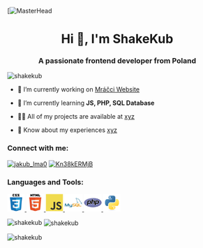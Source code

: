 [![MasterHead](https://user-images.githubusercontent.com/10498744/210012254-234538ff-d198-48aa-8964-37e6fd45d227.gif)
<h1 align="center">Hi 👋, I'm ShakeKub</h1>
<h3 align="center">A passionate frontend developer from Poland</h3>

<p align="left"> <img src="https://komarev.com/ghpvc/?username=shakekub&label=Profile%20views&color=0e75b6&style=flat" alt="shakekub" /> </p>

- 🔭 I’m currently working on [Mráčci Website](https://github.com/ShakeKub/Mracci-Website)

- 🌱 I’m currently learning **JS, PHP, SQL Database**

- 👨‍💻 All of my projects are available at [xyz](xyz)

- 📄 Know about my experiences [xyz](xyz)

<h3 align="left">Connect with me:</h3>
<p align="left">
<a href="https://instagram.com/jakub_lma0" target="blank"><img align="center" src="https://raw.githubusercontent.com/rahuldkjain/github-profile-readme-generator/master/src/images/icons/Social/instagram.svg" alt="jakub_lma0" height="30" width="40" /></a>
<a href="https://discord.gg/Kn38kERMjB" target="blank"><img align="center" src="https://raw.githubusercontent.com/rahuldkjain/github-profile-readme-generator/master/src/images/icons/Social/discord.svg" alt="Kn38kERMjB" height="30" width="40" /></a>
</p>

<h3 align="left">Languages and Tools:</h3>
<p align="left"> <a href="https://www.w3schools.com/css/" target="_blank" rel="noreferrer"> <img src="https://raw.githubusercontent.com/devicons/devicon/master/icons/css3/css3-original-wordmark.svg" alt="css3" width="40" height="40"/> </a> <a href="https://www.w3.org/html/" target="_blank" rel="noreferrer"> <img src="https://raw.githubusercontent.com/devicons/devicon/master/icons/html5/html5-original-wordmark.svg" alt="html5" width="40" height="40"/> </a> <a href="https://developer.mozilla.org/en-US/docs/Web/JavaScript" target="_blank" rel="noreferrer"> <img src="https://raw.githubusercontent.com/devicons/devicon/master/icons/javascript/javascript-original.svg" alt="javascript" width="40" height="40"/> </a> <a href="https://www.mysql.com/" target="_blank" rel="noreferrer"> <img src="https://raw.githubusercontent.com/devicons/devicon/master/icons/mysql/mysql-original-wordmark.svg" alt="mysql" width="40" height="40"/> </a> <a href="https://www.php.net" target="_blank" rel="noreferrer"> <img src="https://raw.githubusercontent.com/devicons/devicon/master/icons/php/php-original.svg" alt="php" width="40" height="40"/> </a> <a href="https://www.python.org" target="_blank" rel="noreferrer"> <img src="https://raw.githubusercontent.com/devicons/devicon/master/icons/python/python-original.svg" alt="python" width="40" height="40"/> </a> </p>

<p><img align="left" src="https://github-readme-stats.vercel.app/api/top-langs?username=shakekub&show_icons=true&locale=en&layout=compact" alt="shakekub" /></p>

<p>&nbsp;<img align="center" src="https://github-readme-stats.vercel.app/api?username=shakekub&show_icons=true&locale=en" alt="shakekub" /></p>

<p><img align="center" src="https://github-readme-streak-stats.herokuapp.com/?user=shakekub&" alt="shakekub" /></p>
